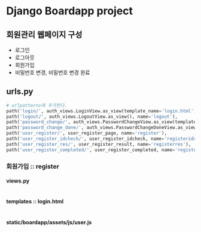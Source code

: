 # Django Boardapp project

## 회원관리 웹페이지 구성

- 로그인
- 로그아웃
- 회원가입
- 비밀번호 변경, 비밀번호 변경 완료

## urls.py

```python
# urlpatterns에 추가한다.
path('login/', auth_views.LoginView.as_view(template_name='login.html'), name='login'),
path('logout/', auth_views.LogoutView.as_view(), name='logout'),
path('password_change/', auth_views.PasswordChangeView.as_view(template_name='password_change.html'), name='password_change'),
path('password_change_done/', auth_views.PasswordChangeDoneView.as_view(template_name='password_change_done.html'), name='password_change_done'),
path('user_register/', user_register_page, name='register'),
path('user_register_idcheck/', user_register_idcheck, name='registeridcheck'),
path('user_register_res/', user_register_result, name='registerres'),
path('user_register_completed/', user_register_completed, name='registercompleted'),
```

### 회원가입 :: register

#### views.py

```python
```

#### templates :: login.html

```html
```

#### static/boardapp/assets/js/user.js

```javascript
```